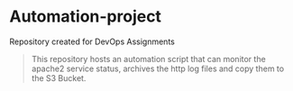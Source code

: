 # Automation-project
Repository created for DevOps Assignments

  > This repository hosts an automation script that can monitor the apache2 service status, archives the http log files and copy them to the S3 Bucket.

